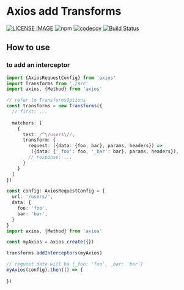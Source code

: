 # Axios add Transforms
>

[![LICENSE IMAGE]](https://www.npmjs.org/package/axios-add-transforms)
![npm](https://img.shields.io/npm/v/axios-add-transforms.svg)
[![codecov](https://codecov.io/gh/bichikim/axios-add-transforms/branch/master/graph/badge.svg)](https://codecov.io/gh/bichikim/axios-add-transforms)
[![Build Status](https://travis-ci.org/bichikim/axios-add-transforms.svg?branch=master)](https://travis-ci.org/bichikim/axios-add-transforms)

[LICENSE IMAGE]:https://img.shields.io/npm/l/axios-add-transforms.svg
[NPM LINK]:https://www.npmjs.org/package/axios-add-transforms

## How to use

### to add an interceptor


```typescript
import {AxiosRequestConfig} from 'axios'
import Transforms from './src'
import axios, {Method} from 'axios'

// refer to TransformsOptions
const transforms = new Transforms({
  // first: ...
 
  matchers: [
    {
      test: /^\/users\//,
      transform: {
        request: ({data: {foo, bar}, params, headers}) =>
         ({data: {'_foo': foo, '_bar': bar}, params, headers}),
        // response: ...
      }
    }
  ]
})

const config: AxiosRequestConfig = {
  url: '/users/',
  data: {
    foo: 'foo',
    bar: 'bar',
  }
}
import axios, {Method} from 'axios'

const myAxios = axios.create({})

transforms.addInterceptors(myAxios)

// request data will ba {_foo: 'foo', _bar: 'bar'}
myAxios(config).then(() => {
  
})

```
